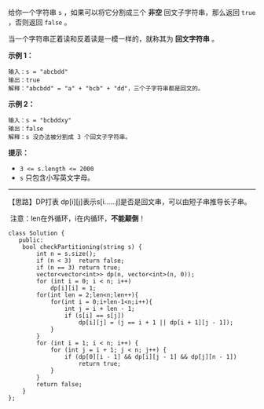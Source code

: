 给你一个字符串 `s` ，如果可以将它分割成三个 **非空** 回文子字符串，那么返回 `true` ，否则返回 `false` 。

当一个字符串正着读和反着读是一模一样的，就称其为 **回文字符串** 。

 

**示例 1：**

```
输入：s = "abcbdd"
输出：true
解释："abcbdd" = "a" + "bcb" + "dd"，三个子字符串都是回文的。
```

**示例 2：**

```
输入：s = "bcbddxy"
输出：false
解释：s 没办法被分割成 3 个回文子字符串。
```

 

**提示：**

- `3 <= s.length <= 2000`
- `s` 只包含小写英文字母。

------

【思路】DP打表 dp[i][j]表示s[i……j]是否是回文串，可以由短子串推导长子串。 

​	注意：len在外循环，i在内循环，**不能颠倒**！

```
class Solution {
   public:
    bool checkPartitioning(string s) {
        int n = s.size();
        if (n < 3)  return false;
        if (n == 3) return true;
        vector<vector<int>> dp(n, vector<int>(n, 0));
        for (int i = 0; i < n; i++)
            dp[i][i] = 1;
        for(int len = 2;len<n;len++){
            for(int i = 0;i+len-1<n;i++){
                int j = i + len - 1;
                if (s[i] == s[j])
                    dp[i][j] = (j == i + 1 || dp[i + 1][j - 1]);
            }
        }
        for (int i = 1; i < n; i++) {
            for (int j = i + 1; j < n; j++) {
                if (dp[0][i - 1] && dp[i][j - 1] && dp[j][n - 1])
                    return true;
            }
        }
        return false;
    }
};
```